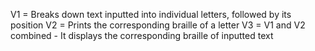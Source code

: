 V1 = Breaks down text inputted into individual letters, followed by its position
V2 = Prints the corresponding braille of a letter
V3 = V1 and V2 combined - It displays the corresponding braille of inputted text